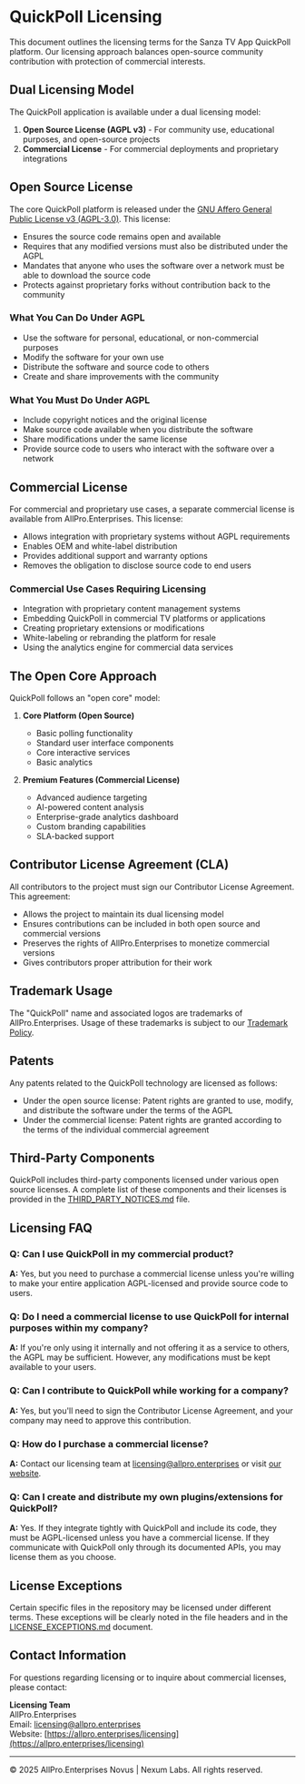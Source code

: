 # QuickPoll Licensing

This document outlines the licensing terms for the Sanza TV App QuickPoll platform. Our licensing approach balances open-source community contribution with protection of commercial interests.

## Dual Licensing Model

The QuickPoll application is available under a dual licensing model:

1. **Open Source License (AGPL v3)** - For community use, educational purposes, and open-source projects
2. **Commercial License** - For commercial deployments and proprietary integrations

## Open Source License

The core QuickPoll platform is released under the [GNU Affero General Public License v3 (AGPL-3.0)](https://www.gnu.org/licenses/agpl-3.0.en.html). This license:

- Ensures the source code remains open and available
- Requires that any modified versions must also be distributed under the AGPL
- Mandates that anyone who uses the software over a network must be able to download the source code
- Protects against proprietary forks without contribution back to the community

### What You Can Do Under AGPL
- Use the software for personal, educational, or non-commercial purposes
- Modify the software for your own use
- Distribute the software and source code to others
- Create and share improvements with the community

### What You Must Do Under AGPL
- Include copyright notices and the original license
- Make source code available when you distribute the software
- Share modifications under the same license
- Provide source code to users who interact with the software over a network

## Commercial License

For commercial and proprietary use cases, a separate commercial license is available from AllPro.Enterprises. This license:

- Allows integration with proprietary systems without AGPL requirements
- Enables OEM and white-label distribution
- Provides additional support and warranty options
- Removes the obligation to disclose source code to end users

### Commercial Use Cases Requiring Licensing
- Integration with proprietary content management systems
- Embedding QuickPoll in commercial TV platforms or applications
- Creating proprietary extensions or modifications
- White-labeling or rebranding the platform for resale
- Using the analytics engine for commercial data services

## The Open Core Approach

QuickPoll follows an "open core" model:

1. **Core Platform (Open Source)**
   - Basic polling functionality
   - Standard user interface components
   - Core interactive services
   - Basic analytics
   
2. **Premium Features (Commercial License)**
   - Advanced audience targeting
   - AI-powered content analysis
   - Enterprise-grade analytics dashboard
   - Custom branding capabilities
   - SLA-backed support

## Contributor License Agreement (CLA)

All contributors to the project must sign our Contributor License Agreement. This agreement:

- Allows the project to maintain its dual licensing model
- Ensures contributions can be included in both open source and commercial versions
- Preserves the rights of AllPro.Enterprises to monetize commercial versions
- Gives contributors proper attribution for their work

## Trademark Usage

The "QuickPoll" name and associated logos are trademarks of AllPro.Enterprises. Usage of these trademarks is subject to our [Trademark Policy](TRADEMARK_POLICY.md).

## Patents

Any patents related to the QuickPoll technology are licensed as follows:

- Under the open source license: Patent rights are granted to use, modify, and distribute the software under the terms of the AGPL
- Under the commercial license: Patent rights are granted according to the terms of the individual commercial agreement

## Third-Party Components

QuickPoll includes third-party components licensed under various open source licenses. A complete list of these components and their licenses is provided in the [THIRD_PARTY_NOTICES.md](THIRD_PARTY_NOTICES.md) file.

## Licensing FAQ

### Q: Can I use QuickPoll in my commercial product?
**A:** Yes, but you need to purchase a commercial license unless you're willing to make your entire application AGPL-licensed and provide source code to users.

### Q: Do I need a commercial license to use QuickPoll for internal purposes within my company?
**A:** If you're only using it internally and not offering it as a service to others, the AGPL may be sufficient. However, any modifications must be kept available to your users.

### Q: Can I contribute to QuickPoll while working for a company?
**A:** Yes, but you'll need to sign the Contributor License Agreement, and your company may need to approve this contribution.

### Q: How do I purchase a commercial license?
**A:** Contact our licensing team at licensing@allpro.enterprises or visit [our website](https://allpro.enterprises/licensing).

### Q: Can I create and distribute my own plugins/extensions for QuickPoll?
**A:** Yes. If they integrate tightly with QuickPoll and include its code, they must be AGPL-licensed unless you have a commercial license. If they communicate with QuickPoll only through its documented APIs, you may license them as you choose.

## License Exceptions

Certain specific files in the repository may be licensed under different terms. These exceptions will be clearly noted in the file headers and in the [LICENSE_EXCEPTIONS.md](LICENSE_EXCEPTIONS.md) document.

## Contact Information

For questions regarding licensing or to inquire about commercial licenses, please contact:

**Licensing Team**  
AllPro.Enterprises  
Email: licensing@allpro.enterprises  
Website: [https://allpro.enterprises/licensing](https://allpro.enterprises/licensing)

---

© 2025 AllPro.Enterprises Novus | Nexum Labs. All rights reserved. 